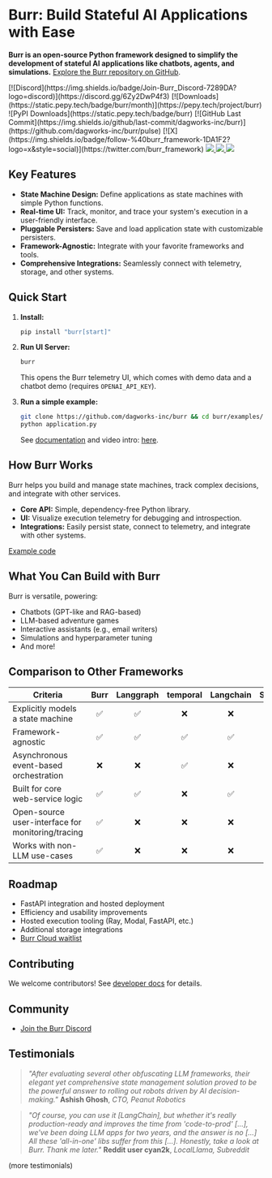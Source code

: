 # Burr: Build Stateful AI Applications with Ease

**Burr is an open-source Python framework designed to simplify the development of stateful AI applications like chatbots, agents, and simulations.** [Explore the Burr repository on GitHub](https://github.com/apache/burr).

<div>
  [![Discord](https://img.shields.io/badge/Join-Burr_Discord-7289DA?logo=discord)](https://discord.gg/6Zy2DwP4f3)
  [![Downloads](https://static.pepy.tech/badge/burr/month)](https://pepy.tech/project/burr)
  ![PyPI Downloads](https://static.pepy.tech/badge/burr)
  [![GitHub Last Commit](https://img.shields.io/github/last-commit/dagworks-inc/burr)](https://github.com/dagworks-inc/burr/pulse)
  [![X](https://img.shields.io/badge/follow-%40burr_framework-1DA1F2?logo=x&style=social)](https://twitter.com/burr_framework)
  <a target="_blank" href="https://linkedin.com/showcase/dagworks-inc" style="background:none">
    <img src="https://img.shields.io/badge/DAGWorks-Follow-purple.svg?logo=linkedin" />
  </a>
  <a href="https://twitter.com/burr_framework" target="_blank">
    <img src="https://img.shields.io/badge/burr_framework-Follow-purple.svg?logo=X"/>
  </a>
  <a href="https://twitter.com/dagworks" target="_blank">
    <img src="https://img.shields.io/badge/DAGWorks-Follow-purple.svg?logo=X"/>
  </a>
</div>

## Key Features

*   **State Machine Design:** Define applications as state machines with simple Python functions.
*   **Real-time UI:** Track, monitor, and trace your system's execution in a user-friendly interface.
*   **Pluggable Persisters:** Save and load application state with customizable persisters.
*   **Framework-Agnostic:** Integrate with your favorite frameworks and tools.
*   **Comprehensive Integrations:** Seamlessly connect with telemetry, storage, and other systems.

## Quick Start

1.  **Install:**

    ```bash
    pip install "burr[start]"
    ```

2.  **Run UI Server:**

    ```bash
    burr
    ```

    This opens the Burr telemetry UI, which comes with demo data and a chatbot demo (requires `OPENAI_API_KEY`).

3.  **Run a simple example:**

    ```bash
    git clone https://github.com/dagworks-inc/burr && cd burr/examples/hello-world-counter
    python application.py
    ```

    See [documentation](https://burr.dagworks.io/) and video intro: [here](https://www.loom.com/share/a10f163428b942fea55db1a84b1140d8?sid=1512863b-f533-4a42-a2f3-95b13deb07c9).

## How Burr Works

Burr helps you build and manage state machines, track complex decisions, and integrate with other services.

*   **Core API:** Simple, dependency-free Python library.
*   **UI:** Visualize execution telemetry for debugging and introspection.
*   **Integrations:** Easily persist state, connect to telemetry, and integrate with other systems.

[Example code](https://burr.dagworks.io/getting_started/simple-example/#build-a-simple-chatbot)

## What You Can Build with Burr

Burr is versatile, powering:

*   Chatbots (GPT-like and RAG-based)
*   LLM-based adventure games
*   Interactive assistants (e.g., email writers)
*   Simulations and hyperparameter tuning
*   And more!

## Comparison to Other Frameworks

| Criteria                                          | Burr | Langgraph | temporal | Langchain | Superagent | Hamilton |
| ------------------------------------------------- | :--: | :-------: | :------: | :-------: | :--------: | :------: |
| Explicitly models a state machine                 |  ✅  |    ✅     |    ❌    |    ❌     |     ❌     |    ❌    |
| Framework-agnostic                                |  ✅  |    ✅     |    ✅    |    ✅     |     ❌     |    ✅    |
| Asynchronous event-based orchestration            |  ❌  |    ❌     |    ✅    |    ❌     |     ❌     |    ❌    |
| Built for core web-service logic                  |  ✅  |    ✅     |    ❌    |    ✅     |     ✅     |    ✅    |
| Open-source user-interface for monitoring/tracing |  ✅  |    ❌     |    ❌    |    ❌     |     ❌     |    ✅    |
| Works with non-LLM use-cases                      |  ✅  |    ❌     |    ❌    |    ❌     |     ❌     |    ✅    |

## Roadmap

*   FastAPI integration and hosted deployment
*   Efficiency and usability improvements
*   Hosted execution tooling (Ray, Modal, FastAPI, etc.)
*   Additional storage integrations
*   [Burr Cloud waitlist](https://forms.gle/w9u2QKcPrztApRedA)

## Contributing

We welcome contributors! See [developer docs](https://burr.dagworks.io/contributing) for details.

## Community

*   [Join the Burr Discord](https://discord.gg/6Zy2DwP4f3)

## Testimonials

> _"After evaluating several other obfuscating LLM frameworks, their elegant yet comprehensive state management solution proved to be the powerful answer to rolling out robots driven by AI decision-making."_
**Ashish Ghosh**, *CTO, Peanut Robotics*

> _"Of course, you can use it [LangChain], but whether it's really production-ready and improves the time from 'code-to-prod' [...], we've been doing LLM apps for two years, and the answer is no [...] All these 'all-in-one' libs suffer from this [...]. Honestly, take a look at Burr. Thank me later."_
**Reddit user cyan2k**, *LocalLlama, Subreddit*

(more testimonials)